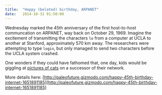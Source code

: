 ```yaml
---
title:  "Happy (belated) birthday, ARPANET"
date:   2014-10-31 01:50:00
---
```


Wednesday marked the 45th anniversary of the first host-to-host communcation on ARPANET, way back on
October 29, 1969.  Imagine the excitement of transmitting the characters `lo` from a computer
at UCLA to another at Stanford, approximately 570 km away.  The researchers were attempting to type
`login`, but only managed to send two characters before the UCLA system crashed.

One wonders if they could have fathomed that, one day, kids would be giggling at [pictures of cats](http://cheezburger.com/8361960704) on a successor of their network.

More details here: [http://paleofuture.gizmodo.com/happy-45th-birthday-internet-1651891185](http://paleofuture.gizmodo.com/happy-45th-birthday-internet-1651891185)

